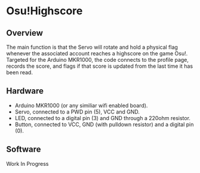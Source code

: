 [logo]: https://upload.wikimedia.org/wikipedia/commons/d/d3/Osu%21Logo_%282015%29.png
# Osu!Highscore
## Overview
The main function is that the Servo will rotate and hold a physical flag whenever the associated account reaches a highscore on the game Osu!. Targeted for the Arduino MKR1000, the code connects to the profile page, records the score, and flags if that score is updated from the last time it has been read.
## Hardware
* Arduino MKR1000 (or any similiar wifi enabled board).
* Servo, connected to a PWD pin (5), VCC and GND.
* LED, connected to a digital pin (3) and GND through a 220ohm resistor.
* Button, connected to VCC, GND (with pulldown resistor) and a digital pin (0).
## Software
Work In Progress
